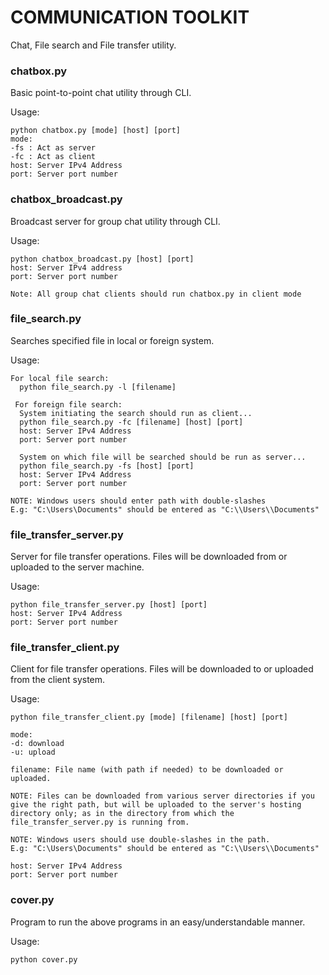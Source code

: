 # COMMUNICATION TOOLKIT

Chat, File search and File transfer utility.

### chatbox.py

Basic point-to-point chat utility through CLI.

Usage:
```
python chatbox.py [mode] [host] [port]
mode:
-fs : Act as server
-fc : Act as client
host: Server IPv4 Address
port: Server port number
```

### chatbox_broadcast.py

Broadcast server for group chat utility through CLI.

Usage:
```
python chatbox_broadcast.py [host] [port]
host: Server IPv4 address
port: Server port number

Note: All group chat clients should run chatbox.py in client mode
```

### file_search.py

Searches specified file in local or foreign system.

Usage:
```
For local file search:
  python file_search.py -l [filename]
 
 For foreign file search:
  System initiating the search should run as client...
  python file_search.py -fc [filename] [host] [port]
  host: Server IPv4 Address
  port: Server port number
 
  System on which file will be searched should be run as server...
  python file_search.py -fs [host] [port]
  host: Server IPv4 Address
  port: Server port number
  
NOTE: Windows users should enter path with double-slashes
E.g: "C:\Users\Documents" should be entered as "C:\\Users\\Documents"
```

### file_transfer_server.py

Server for file transfer operations. Files will be downloaded from or uploaded to the server machine.

Usage:
```
python file_transfer_server.py [host] [port]
host: Server IPv4 Address
port: Server port number
```

### file_transfer_client.py

Client for file transfer operations. Files will be downloaded to or uploaded from the client system.

Usage:
```
python file_transfer_client.py [mode] [filename] [host] [port]

mode:
-d: download
-u: upload

filename: File name (with path if needed) to be downloaded or uploaded.

NOTE: Files can be downloaded from various server directories if you give the right path, but will be uploaded to the server's hosting directory only; as in the directory from which the file_transfer_server.py is running from.

NOTE: Windows users should use double-slashes in the path.
E.g: "C:\Users\Documents" should be entered as "C:\\Users\\Documents"

host: Server IPv4 Address
port: Server port number
```

### cover.py

Program to run the above programs in an easy/understandable manner.

Usage:
```
python cover.py
```
